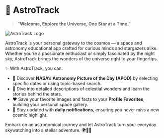 # 🌌 AstroTrack

> **"Welcome, Explore the Universe, One Star at a Time."**

![AstroTrack Logo](https://upload.wikimedia.org/wikipedia/commons/thumb/e/ed/NASA_logo.svg/800px-NASA_logo.svg.png)

AstroTrack is your personal gateway to the cosmos — a space and astronomy educational app crafted for curious minds and stargazers alike. Whether you're a passionate enthusiast or simply fascinated by the night sky, AstroTrack brings the wonders of the universe right to your fingertips.

✨ With AstroTrack, you can:
- 🚀 Discover **NASA’s Astronomy Picture of the Day (APOD)** by selecting specific dates or using topic-based search.
- 🌠 Dive into detailed descriptions of celestial wonders and learn the stories behind the stars.
- ❤️ Save your favorite images and facts to your **Profile Favorites**, building your personal space gallery.
- 🔔 Stay updated with **daily notifications**, ensuring you never miss a new cosmic highlight.

Embark on an astronomical journey and let AstroTrack turn your everyday skywatching into a stellar adventure. 🌍🌌🔭
